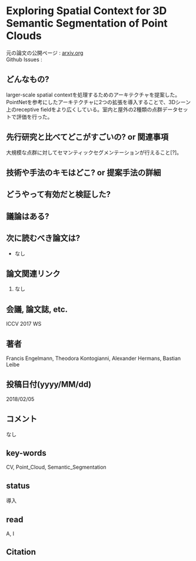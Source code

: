 # Exploring Spatial Context for 3D Semantic Segmentation of Point Clouds

元の論文の公開ページ : [arxiv.org](https://arxiv.org/abs/1802.01500)  
Github Issues : 

## どんなもの?
larger-scale spatial contextを処理するためのアーキテクチャを提案した。PointNetを参考にしたアーキテクチャに2つの拡張を導入することで、3Dシーン上のreceptive fieldをより広くしている。室内と屋外の2種類の点群データセットで評価を行った。

## 先行研究と比べてどこがすごいの? or 関連事項
大規模な点群に対してセマンティックセグメンテーションが行えること[?]。

## 技術や手法のキモはどこ? or 提案手法の詳細

## どうやって有効だと検証した?

## 議論はある?

## 次に読むべき論文は?
- なし

## 論文関連リンク
1. なし

## 会議, 論文誌, etc.
ICCV 2017 WS

## 著者
Francis Engelmann, Theodora Kontogianni, Alexander Hermans, Bastian Leibe

## 投稿日付(yyyy/MM/dd)
2018/02/05

## コメント
なし

## key-words
CV, Point_Cloud, Semantic_Segmentation

## status
導入

## read
A, I

## Citation
